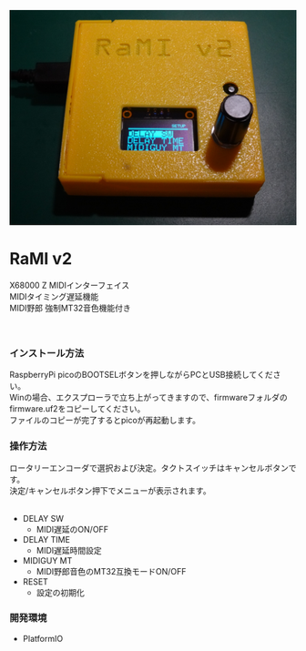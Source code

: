 ![RaMI v2](https://github.com/yagennankoz/RaMIv2/blob/main/image/RaMIv2.jpg "RaMI v2")
# RaMI v2
X68000 Z MIDIインターフェイス<br>
MIDIタイミング遅延機能<br>
MIDI野郎 強制MT32音色機能付き<br>
<br>
<br>
### インストール方法
RaspberryPi picoのBOOTSELボタンを押しながらPCとUSB接続してください。<br>
Winの場合、エクスプローラで立ち上がってきますので、firmwareフォルダのfirmware.uf2をコピーしてください。<br>
ファイルのコピーが完了するとpicoが再起動します。<br>

### 操作方法
ロータリーエンコーダで選択および決定。タクトスイッチはキャンセルボタンです。<br>
決定/キャンセルボタン押下でメニューが表示されます。<br>
<br>
- DELAY SW
  - MIDI遅延のON/OFF
- DELAY TIME
  - MIDI遅延時間設定
- MIDIGUY MT
  - MIDI野郎音色のMT32互換モードON/OFF
- RESET
  - 設定の初期化


### 開発環境
- PlatformIO

